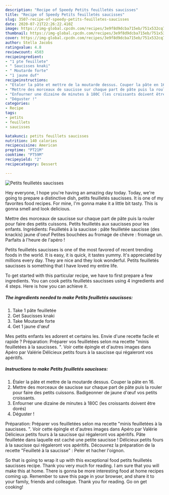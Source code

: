 ```yaml
---
description: "Recipe of Speedy Petits feuilletés saucisses"
title: "Recipe of Speedy Petits feuilletés saucisses"
slug: 3507-recipe-of-speedy-petits-feuilletes-saucisses
date: 2020-07-21T22:26:22.410Z
image: https://img-global.cpcdn.com/recipes/3e9f8d9dcba715eb/751x532cq70/petits-feuilletes-saucisses-photo-principale-de-la-recette.jpg
thumbnail: https://img-global.cpcdn.com/recipes/3e9f8d9dcba715eb/751x532cq70/petits-feuilletes-saucisses-photo-principale-de-la-recette.jpg
cover: https://img-global.cpcdn.com/recipes/3e9f8d9dcba715eb/751x532cq70/petits-feuilletes-saucisses-photo-principale-de-la-recette.jpg
author: Stella Jacobs
ratingvalue: 4.8
reviewcount: 4503
recipeingredient:
- "1 pte feuillete"
- " Saucisses knaki"
- " Moutarde forte"
- "1 jaune duf"
recipeinstructions:
- "Étaler la pâte et mettre de la moutarde dessus. Couper la pâte en 16."
- "Mettre des morceaux de saucisse sur chaque part de pâte puis la rouler pour faire des petits cuissons. Badigeonner de jaune d&#39;œuf vos petits croissants."
- "Enfourner une dizaine de minutes à 180C (les croissants doivent être dorés)"
- "Déguster !"
categories:
- Recipe
tags:
- petits
- feuillets
- saucisses

katakunci: petits feuillets saucisses 
nutrition: 140 calories
recipecuisine: American
preptime: "PT21M"
cooktime: "PT59M"
recipeyield: "2"
recipecategory: Dessert

---
```



![Petits feuilletés saucisses](https://img-global.cpcdn.com/recipes/3e9f8d9dcba715eb/751x532cq70/petits-feuilletes-saucisses-photo-principale-de-la-recette.jpg)

Hey everyone, I hope you're having an amazing day today. Today, we're going to prepare a distinctive dish, petits feuilletés saucisses. It is one of my favorites food recipes. For mine, I'm gonna make it a little bit tasty. This is gonna smell and look delicious.

Mettre des morceaux de saucisse sur chaque part de pâte puis la rouler pour faire des petits cuissons. Petits feuilletés aux saucisses pour les enfants. Ingrédients: Feuilletés à la saucisse : pâte feuilletée saucisse (des knackis) jaune d&#39;oeuf Petites bouchées au fromage de chèvre : fromage un. Parfaits à l&#39;heure de l&#39;apéro !

Petits feuilletés saucisses is one of the most favored of recent trending foods in the world. It is easy, it is quick, it tastes yummy. It's appreciated by millions every day. They are nice and they look wonderful. Petits feuilletés saucisses is something that I have loved my entire life.


To get started with this particular recipe, we have to first prepare a few ingredients. You can cook petits feuilletés saucisses using 4 ingredients and 4 steps. Here is how you can achieve it.

<!--inarticleads1-->

##### The ingredients needed to make Petits feuilletés saucisses:

1. Take 1 pâte feuilletée
1. Get  Saucisses knaki
1. Take  Moutarde forte
1. Get 1 jaune d&#39;œuf


Mes petits enfants les adorent et certains les. Envie d&#39;une recette facile et rapide ? Préparation: Préparer vos feuilletées selon ma recette &#34;minis feuilletées à la saucisses. &#34;. Voir cette épingle et d&#39;autres images dans Apéro par Valérie Délicieux petits fours à la saucisse qui régaleront vos apéritifs. 

<!--inarticleads2-->

##### Instructions to make Petits feuilletés saucisses:

1. Étaler la pâte et mettre de la moutarde dessus. Couper la pâte en 16.
1. Mettre des morceaux de saucisse sur chaque part de pâte puis la rouler pour faire des petits cuissons. Badigeonner de jaune d&#39;œuf vos petits croissants.
1. Enfourner une dizaine de minutes à 180C (les croissants doivent être dorés)
1. Déguster !


Préparation: Préparer vos feuilletées selon ma recette &#34;minis feuilletées à la saucisses. &#34;. Voir cette épingle et d&#39;autres images dans Apéro par Valérie Délicieux petits fours à la saucisse qui régaleront vos apéritifs. Pâte feuilletée dans laquelle est caché une petite saucisse ! Délicieux petits fours à la saucisse qui régaleront vos apéritifs. Découvrez la préparation de la recette &#34;Feuilleté à la saucisse&#34; : Peler et hacher l&#39;oignon. 

So that is going to wrap it up with this exceptional food petits feuilletés saucisses recipe. Thank you very much for reading. I am sure that you will make this at home. There is gonna be more interesting food at home recipes coming up. Remember to save this page in your browser, and share it to your family, friends and colleague. Thank you for reading. Go on get cooking!
